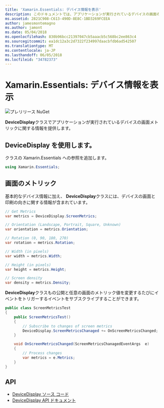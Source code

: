 ```yaml
---
title: 'Xamarin.Essentials: デバイス情報を表示'
description: このドキュメントでは、アプリケーションが実行されているデバイスの画面の指標を提供する Xamarin.Essentials で DeviceDisplay クラスについて説明します。
ms.assetid: 2821C908-C613-490D-8E8C-1BD3269FCEEA
author: jamesmontemagno
ms.author: jamont
ms.date: 05/04/2018
ms.openlocfilehash: 830b96bcc21397047cb5aaacb5c568bc2ee863c4
ms.sourcegitcommit: ea1dc12a3c2d7322f234997daacbfdb6ad542507
ms.translationtype: MT
ms.contentlocale: ja-JP
ms.lasthandoff: 06/05/2018
ms.locfileid: "34782373"
---
```

# <a name="xamarinessentials-device-display-information"></a>Xamarin.Essentials: デバイス情報を表示

![プレリリース NuGet](~/media/shared/pre-release.png)

**DeviceDisplay**クラスでアプリケーションが実行されているデバイスの画面メトリックに関する情報を提供します。

## <a name="using-devicedisplay"></a>DeviceDisplay を使用します。

クラスの Xamarin.Essentials への参照を追加します。

```csharp
using Xamarin.Essentials;
```

## <a name="screen-metrics"></a>画面のメトリック

基本的なデバイス情報に加え、 **DeviceDisplay**クラスには、デバイスの画面と印刷の向きに関する情報が含まれています。

```csharp
// Get Metrics
var metrics = DeviceDisplay.ScreenMetrics;

// Orientation (Landscape, Portrait, Square, Unknown)
var orientation = metrics.Orientation;

// Rotation (0, 90, 180, 270)
var rotation = metrics.Rotation;

// Width (in pixels)
var width = metrics.Width;

// Height (in pixels)
var height = metrics.Height;

// Screen density
var density = metrics.Density;
```

**DeviceDisplay**クラスもの公開と任意の画面のメトリック値を変更するたびにイベントをトリガーするイベントをサブスクライブすることができます。

```csharp
public class ScreenMetricsTest
{
    public ScreenMetricsTest()
    {
        // Subscribe to changes of screen metrics
        DeviceDisplay.ScreenMetricsChanaged += OnScreenMetricsChanged;
    }

    void OnScreenMetricsChanged(ScreenMetricsChanagedEventArgs  e)
    {
        // Process changes
        var metrics = e.Metrics;
    }
}
```

## <a name="api"></a>API

- [DeviceDisplay ソース コード](https://github.com/xamarin/Essentials/tree/master/Xamarin.Essentials/DeviceDisplay)
- [DeviceDisplay API ドキュメント](xref:Xamarin.Essentials.DeviceDisplay)
